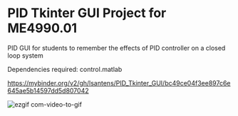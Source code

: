 # PID Tkinter GUI Project for ME4990.01
PID GUI for students to remember the effects of PID controller on a closed loop system

Dependencies required:
control.matlab

https://mybinder.org/v2/gh/lsantens/PID_Tkinter_GUI/bc49ce04f3ee897c6e645ae5b14597dd5d807042


![ezgif com-video-to-gif](https://user-images.githubusercontent.com/92562350/137457025-5e0aa400-aca9-4fa6-b955-caa587213105.gif)
